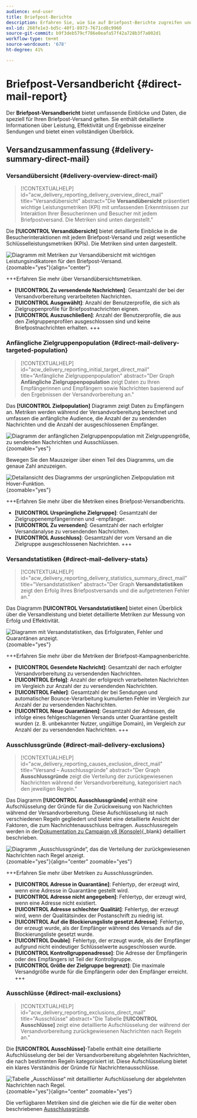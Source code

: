 ```yaml
---
audience: end-user
title: Briefpost-Berichte
description: Erfahren Sie, wie Sie auf Briefpost-Berichte zugreifen und diese verwenden können.
exl-id: 268fe1e3-bd5c-40f1-8973-7671cd8c9960
source-git-commit: b9f3deb579cf786e0eafa57f42a728b3f7a002d1
workflow-type: tm+mt
source-wordcount: '678'
ht-degree: 41%

---
```


# Briefpost-Versandbericht {#direct-mail-report}

Der **Briefpost-Versandbericht** bietet umfassende Einblicke und Daten, die speziell für Ihren Briefpost-Versand gelten. Sie enthält detaillierte Informationen über Leistung, Effektivität und Ergebnisse einzelner Sendungen und bietet einen vollständigen Überblick.

## Versandzusammenfassung {#delivery-summary-direct-mail}

### Versandübersicht {#delivery-overview-direct-mail}

>[!CONTEXTUALHELP]
>id="acw_delivery_reporting_delivery_overview_direct_mail"
>title="Versandübersicht"
>abstract="Die **Versandübersicht** präsentiert wichtige Leistungsmetriken (KPI) mit umfassenden Erkenntnissen zur Interaktion Ihrer Besucherinnen und Besucher mit jedem Briefpostversand. Die Metriken sind unten dargestellt."

Die **[!UICONTROL Versandübersicht]** bietet detaillierte Einblicke in die Besucherinteraktionen mit jedem Briefpost-Versand und zeigt wesentliche Schlüsselleistungsmetriken (KPIs). Die Metriken sind unten dargestellt.

![Diagramm mit Metriken zur Versandübersicht mit wichtigen Leistungsindikatoren für den Briefpost-Versand.](assets/direct-overview.png){zoomable="yes"}{align="center"}

+++Erfahren Sie mehr über Versandübersichtsmetriken.

* **[!UICONTROL Zu versendende Nachrichten]**: Gesamtzahl der bei der Versandvorbereitung verarbeiteten Nachrichten.
* **[!UICONTROL Ausgewählt]**: Anzahl der Benutzerprofile, die sich als Zielgruppenprofile für Briefpostnachrichten eignen.
* **[!UICONTROL Auszuschließen]**: Anzahl der Benutzerprofile, die aus den Zielgruppenprofilen ausgeschlossen sind und keine Briefpostnachrichten erhalten.
+++

### Anfängliche Zielgruppenpopulation {#direct-mail-delivery-targeted-population}

>[!CONTEXTUALHELP]
>id="acw_delivery_reporting_initial_target_direct_mail"
>title="Anfängliche Zielgruppenpopulation"
>abstract="Der Graph **Anfängliche Zielgruppenpopulation** zeigt Daten zu Ihren Empfängerinnen und Empfängern sowie Nachrichten basierend auf den Ergebnissen der Versandvorbereitung an."

Das **[!UICONTROL Zielpopulation]** Diagramm zeigt Daten zu Empfängern an. Metriken werden während der Versandvorbereitung berechnet und umfassen die anfängliche Audience, die Anzahl der zu sendenden Nachrichten und die Anzahl der ausgeschlossenen Empfänger.

![Diagramm der anfänglichen Zielgruppenpopulation mit Zielgruppengröße, zu sendenden Nachrichten und Ausschlüssen.](assets/direct-mail-delivery-targeted-population.png){zoomable="yes"}

Bewegen Sie den Mauszeiger über einen Teil des Diagramms, um die genaue Zahl anzuzeigen.

![Detailansicht des Diagramms der ursprünglichen Zielpopulation mit Hover-Funktion.](assets/direct-mail-delivery-targeted-population_2.png){zoomable="yes"}

+++Erfahren Sie mehr über die Metriken eines Briefpost-Versandberichts.

* **[!UICONTROL Ursprüngliche Zielgruppe]**: Gesamtzahl der Zielgruppenempfängerinnen und -empfänger.
* **[!UICONTROL Zu versenden]**: Gesamtzahl der nach erfolgter Versandanalyse zu versendenden Nachrichten.
* **[!UICONTROL Ausschluss]**: Gesamtzahl der vom Versand an die Zielgruppe ausgeschlossenen Nachrichten.
+++

### Versandstatistiken {#direct-mail-delivery-stats}

>[!CONTEXTUALHELP]
>id="acw_delivery_reporting_delivery_statistics_summary_direct_mail"
>title="Versandstatistiken"
>abstract="Der Graph **Versandstatistiken** zeigt den Erfolg Ihres Briefpostversands und die aufgetretenen Fehler an."

Das Diagramm **[!UICONTROL Versandstatistiken]** bietet einen Überblick über die Versandleistung und bietet detaillierte Metriken zur Messung von Erfolg und Effektivität.

![Diagramm mit Versandstatistiken, das Erfolgsraten, Fehler und Quarantänen anzeigt.](assets/direct-mail-delivery-stats.png){zoomable="yes"}

+++Erfahren Sie mehr über die Metriken der Briefpost-Kampagnenberichte.

* **[!UICONTROL Gesendete Nachricht]**: Gesamtzahl der nach erfolgter Versandvorbereitung zu versendenden Nachrichten.
* **[!UICONTROL Erfolg]**: Anzahl der erfolgreich verarbeiteten Nachrichten im Vergleich zur Anzahl der zu versendenden Nachrichten.
* **[!UICONTROL Fehler]**: Gesamtzahl der bei Sendungen und automatischer Bounce-Verarbeitung kumulierten Fehler im Vergleich zur Anzahl der zu versendenden Nachrichten.
* **[!UICONTROL Neue Quarantänen]**: Gesamtzahl der Adressen, die infolge eines fehlgeschlagenen Versands unter Quarantäne gestellt wurden (z. B. unbekannter Nutzer, ungültige Domain), im Vergleich zur Anzahl der zu versendenden Nachrichten.
+++

### Ausschlussgründe {#direct-mail-delivery-exclusions}

>[!CONTEXTUALHELP]
>id="acw_delivery_reporting_causes_exclusion_direct_mail"
>title="Versand – Ausschlussgründe"
>abstract="Der Graph **Ausschlussgründe** zeigt die Verteilung der zurückgewiesenen Nachrichten während der Versandvorbereitung, kategorisiert nach den jeweiligen Regeln."

Das Diagramm **[!UICONTROL Ausschlussgründe]** enthält eine Aufschlüsselung der Gründe für die Zurückweisung von Nachrichten während der Versandvorbereitung. Diese Aufschlüsselung ist nach verschiedenen Regeln gegliedert und bietet eine detaillierte Ansicht der Faktoren, die zum Nachrichtenausschluss beitragen. Ausschlussregeln werden in der[Dokumentation zu Campaign v8 (Konsole)](https://experienceleague.adobe.com/docs/campaign/campaign-v8/send/failures/delivery-failures.html?lang=de#email-error-types){_blank} detailliert beschrieben.

![Diagramm „Ausschlussgründe“, das die Verteilung der zurückgewiesenen Nachrichten nach Regel anzeigt.](assets/direct-mail-delivery-exclusions.png){zoomable="yes"}{align="center" zoomable="yes"}

+++Erfahren Sie mehr über Metriken zu Ausschlussgründen.

* **[!UICONTROL Adresse in Quarantäne]**: Fehlertyp, der erzeugt wird, wenn eine Adresse in Quarantäne gestellt wird.
* **[!UICONTROL Adresse nicht angegeben]**: Fehlertyp, der erzeugt wird, wenn eine Adresse nicht existiert.
* **[!UICONTROL Adresse schlechter Qualität]**: Fehlertyp, der erzeugt wird, wenn der Qualitätsindex der Postanschrift zu niedrig ist.
* **[!UICONTROL Auf die Blockierungsliste gesetzt Adresse]**: Fehlertyp, der erzeugt wurde, als der Empfänger während des Versands auf die Blockierungsliste gesetzt wurde.
* **[!UICONTROL Double]**: Fehlertyp, der erzeugt wurde, als der Empfänger aufgrund nicht eindeutiger Schlüsselwerte ausgeschlossen wurde.
* **[!UICONTROL Kontrollgruppenadresse]**: Die Adresse der Empfängerin oder des Empfängers ist Teil der Kontrollgruppe.
* **[!UICONTROL Größe der Zielgruppe begrenzt]**: Die maximale Versandgröße wurde für die Empfängerin oder den Empfänger erreicht.
+++

### Ausschlüsse {#direct-mail-exclusions}

>[!CONTEXTUALHELP]
>id="acw_delivery_reporting_exclusions_direct_mail"
>title="Ausschlüsse"
>abstract="Die Tabelle **[!UICONTROL Ausschlüsse]** zeigt eine detaillierte Aufschlüsselung der während der Versandvorbereitung zurückgewiesenen Nachrichten nach Regeln an."

Die **[!UICONTROL Ausschlüsse]**-Tabelle enthält eine detaillierte Aufschlüsselung der bei der Versandvorbereitung abgelehnten Nachrichten, die nach bestimmten Regeln kategorisiert ist. Diese Aufschlüsselung bietet ein klares Verständnis der Gründe für Nachrichtenausschlüsse.

![Tabelle „Ausschlüsse“ mit detaillierter Aufschlüsselung der abgelehnten Nachrichten nach Regel.](assets/direct-mail-exclusions.png){zoomable="yes"}{align="center" zoomable="yes"}

Die verfügbaren Metriken sind die gleichen wie die für die weiter oben beschriebenen [Ausschlussgründe](#direct-mail-delivery-exclusions).